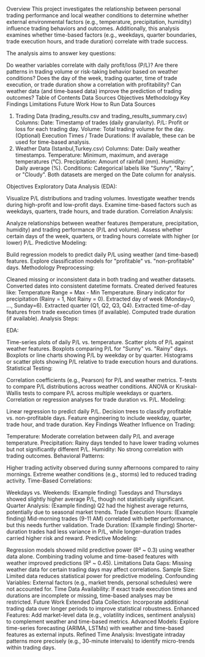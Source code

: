 Overview
This project investigates the relationship between personal trading performance and local weather conditions to determine whether external environmental factors (e.g., temperature, precipitation, humidity) influence trading behaviors and outcomes. Additionally, this analysis examines whether time-based factors (e.g., weekdays, quarter boundaries, trade execution hours, and trade duration) correlate with trade success.

The analysis aims to answer key questions:

Do weather variables correlate with daily profit/loss (P/L)?
Are there patterns in trading volume or risk-taking behavior based on weather conditions?
Does the day of the week, trading quarter, time of trade execution, or trade duration show a correlation with profitability?
Can weather data (and time-based data) improve the prediction of trading outcomes?
Table of Contents
Data Sources
Objectives
Methodology
Key Findings
Limitations
Future Work
How to Run
Data Sources
1. Trading Data (trading_results.csv and trading_results_summary.csv)
Columns:
Date: Timestamp of trades (daily granularity).
P/L: Profit or loss for each trading day.
Volume: Total trading volume for the day.
(Optional) Execution Times / Trade Durations: If available, these can be used for time-based analysis.
2. Weather Data (Istanbul,Turkey.csv)
Columns:
Date: Daily weather timestamps.
Temperature: Minimum, maximum, and average temperatures (°C).
Precipitation: Amount of rainfall (mm).
Humidity: Daily average (%).
Conditions: Categorical labels like "Sunny", "Rainy", or "Cloudy".
Both datasets are merged on the Date column for analysis.

Objectives
Exploratory Data Analysis (EDA):

Visualize P/L distributions and trading volumes.
Investigate weather trends during high-profit and low-profit days.
Examine time-based factors such as weekdays, quarters, trade hours, and trade duration.
Correlation Analysis:

Analyze relationships between weather features (temperature, precipitation, humidity) and trading performance (P/L and volume).
Assess whether certain days of the week, quarters, or trading hours correlate with higher (or lower) P/L.
Predictive Modeling:

Build regression models to predict daily P/L using weather (and time-based) features.
Explore classification models for "profitable" vs. "non-profitable" days.
Methodology
Preprocessing:

Cleaned missing or inconsistent data in both trading and weather datasets.
Converted dates into consistent datetime formats.
Created derived features like:
Temperature Range = Max - Min Temperature.
Binary indicator for precipitation (Rainy = 1, Not Rainy = 0).
Extracted day of week (Monday=0, ..., Sunday=6).
Extracted quarter (Q1, Q2, Q3, Q4).
Extracted time-of-day features from trade execution times (if available).
Computed trade duration (if available).
Analysis Steps:

EDA:

Time-series plots of daily P/L vs. temperature.
Scatter plots of P/L against weather features.
Boxplots comparing P/L for "Sunny" vs. "Rainy" days.
Boxplots or line charts showing P/L by weekday or by quarter.
Histograms or scatter plots showing P/L relative to trade execution hours and durations.
Statistical Testing:

Correlation coefficients (e.g., Pearson) for P/L and weather metrics.
T-tests to compare P/L distributions across weather conditions.
ANOVA or Kruskal-Wallis tests to compare P/L across multiple weekdays or quarters.
Correlation or regression analyses for trade duration vs. P/L.
Modeling:

Linear regression to predict daily P/L.
Decision trees to classify profitable vs. non-profitable days.
Feature engineering to include weekday, quarter, trade hour, and trade duration.
Key Findings
Weather Influence on Trading:

Temperature: Moderate correlation between daily P/L and average temperature.
Precipitation: Rainy days tended to have lower trading volumes but not significantly different P/L.
Humidity: No strong correlation with trading outcomes.
Behavioral Patterns:

Higher trading activity observed during sunny afternoons compared to rainy mornings.
Extreme weather conditions (e.g., storms) led to reduced trading activity.
Time-Based Correlations:

Weekdays vs. Weekends: (Example finding) Tuesdays and Thursdays showed slightly higher average P/L, though not statistically significant.
Quarter Analysis: (Example finding) Q2 had the highest average returns, potentially due to seasonal market trends.
Trade Execution Hours: (Example finding) Mid-morning trades (9-11 AM) correlated with better performance, but this needs further validation.
Trade Duration: (Example finding) Shorter-duration trades had less variance in P/L, while longer-duration trades carried higher risk and reward.
Predictive Modeling:

Regression models showed mild predictive power (R² ~ 0.3) using weather data alone.
Combining trading volume and time-based features with weather improved predictions (R² ~ 0.45).
Limitations
Data Gaps: Missing weather data for certain trading days may affect correlations.
Sample Size: Limited data reduces statistical power for predictive modeling.
Confounding Variables: External factors (e.g., market trends, personal schedules) were not accounted for.
Time Data Availability: If exact trade execution times and durations are incomplete or missing, time-based analyses may be restricted.
Future Work
Extended Data Collection:
Incorporate additional trading data over longer periods to improve statistical robustness.
Enhanced Features:
Add market-level data (e.g., volatility indices, sentiment analysis) to complement weather and time-based metrics.
Advanced Models:
Explore time-series forecasting (ARIMA, LSTMs) with weather and time-based features as external inputs.
Refined Time Analysis:
Investigate intraday patterns more precisely (e.g., 30-minute intervals) to identify micro-trends within trading days.
